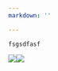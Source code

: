 ```yaml
---
markdown: ''

---
```

    fsgsdfasf

![](/static/mahkeo-monkey.jpg)![](/static/norris-niman-iceland.jpg)
